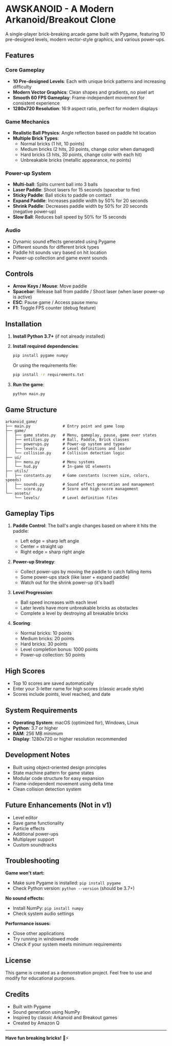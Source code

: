 # AWSKANOID - A Modern Arkanoid/Breakout Clone

A single-player brick-breaking arcade game built with Pygame, featuring 10 pre-designed levels, modern vector-style graphics, and various power-ups.

## Features

### Core Gameplay
- **10 Pre-designed Levels**: Each with unique brick patterns and increasing difficulty
- **Modern Vector Graphics**: Clean shapes and gradients, no pixel art
- **Smooth 60 FPS Gameplay**: Frame-independent movement for consistent experience
- **1280x720 Resolution**: 16:9 aspect ratio, perfect for modern displays

### Game Mechanics
- **Realistic Ball Physics**: Angle reflection based on paddle hit location
- **Multiple Brick Types**:
  - Normal bricks (1 hit, 10 points)
  - Medium bricks (2 hits, 20 points, change color when damaged)
  - Hard bricks (3 hits, 30 points, change color with each hit)
  - Unbreakable bricks (metallic appearance, no points)

### Power-up System
- **Multi-ball**: Splits current ball into 3 balls
- **Laser Paddle**: Shoot lasers for 15 seconds (spacebar to fire)
- **Sticky Paddle**: Ball sticks to paddle on contact
- **Expand Paddle**: Increases paddle width by 50% for 20 seconds
- **Shrink Paddle**: Decreases paddle width by 50% for 20 seconds (negative power-up)
- **Slow Ball**: Reduces ball speed by 50% for 15 seconds

### Audio
- Dynamic sound effects generated using Pygame
- Different sounds for different brick types
- Paddle hit sounds vary based on hit location
- Power-up collection and game event sounds

## Controls

- **Arrow Keys / Mouse**: Move paddle
- **Spacebar**: Release ball from paddle / Shoot laser (when laser power-up is active)
- **ESC**: Pause game / Access pause menu
- **F1**: Toggle FPS counter (debug feature)

## Installation

1. **Install Python 3.7+** (if not already installed)

2. **Install required dependencies**:
   ```bash
   pip install pygame numpy
   ```
   
   Or using the requirements file:
   ```bash
   pip install -r requirements.txt
   ```

3. **Run the game**:
   ```bash
   python main.py
   ```

## Game Structure

```
arkanoid_game/
├── main.py              # Entry point and game loop
├── game/
│   ├── game_states.py   # Menu, gameplay, pause, game over states
│   ├── entities.py      # Ball, Paddle, Brick classes
│   ├── powerups.py      # Power-up system and types
│   ├── levels.py        # Level definitions and loader
│   └── collision.py     # Collision detection logic
├── ui/
│   ├── menu.py          # Menu systems
│   └── hud.py           # In-game UI elements
├── utils/
│   ├── constants.py     # Game constants (screen size, colors, speeds)
│   ├── sounds.py        # Sound effect generation and management
│   └── score.py         # Score and high score management
└── assets/
    └── levels/          # Level definition files
```

## Gameplay Tips

1. **Paddle Control**: The ball's angle changes based on where it hits the paddle:
   - Left edge = sharp left angle
   - Center = straight up
   - Right edge = sharp right angle

2. **Power-up Strategy**: 
   - Collect power-ups by moving the paddle to catch falling items
   - Some power-ups stack (like laser + expand paddle)
   - Watch out for the shrink power-up (it's bad!)

3. **Level Progression**:
   - Ball speed increases with each level
   - Later levels have more unbreakable bricks as obstacles
   - Complete a level by destroying all breakable bricks

4. **Scoring**:
   - Normal bricks: 10 points
   - Medium bricks: 20 points  
   - Hard bricks: 30 points
   - Level completion bonus: 1000 points
   - Power-up collection: 50 points

## High Scores

- Top 10 scores are saved automatically
- Enter your 3-letter name for high scores (classic arcade style)
- Scores include points, level reached, and date

## System Requirements

- **Operating System**: macOS (optimized for), Windows, Linux
- **Python**: 3.7 or higher
- **RAM**: 256 MB minimum
- **Display**: 1280x720 or higher resolution recommended

## Development Notes

- Built using object-oriented design principles
- State machine pattern for game states
- Modular code structure for easy expansion
- Frame-independent movement using delta time
- Clean collision detection system

## Future Enhancements (Not in v1)

- Level editor
- Save game functionality
- Particle effects
- Additional power-ups
- Multiplayer support
- Custom soundtracks

## Troubleshooting

**Game won't start:**
- Make sure Pygame is installed: `pip install pygame`
- Check Python version: `python --version` (should be 3.7+)

**No sound effects:**
- Install NumPy: `pip install numpy`
- Check system audio settings

**Performance issues:**
- Close other applications
- Try running in windowed mode
- Check if your system meets minimum requirements

## License

This game is created as a demonstration project. Feel free to use and modify for educational purposes.

## Credits

- Built with Pygame
- Sound generation using NumPy
- Inspired by classic Arkanoid and Breakout games
- Created by Amazon Q

---

**Have fun breaking bricks!** 🧱⚡

